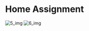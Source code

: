 # Home Assignment

![5_img](https://github.com/abhinab-choudhury/Programming_Assignment_4_SEM_1/assets/132006996/52247979-812d-47e5-91fc-5997718d1c26)
![6_img](https://github.com/abhinab-choudhury/Programming_Assignment_4_SEM_1/assets/132006996/ff0de58b-f508-4422-a69d-3d88008587ed)

